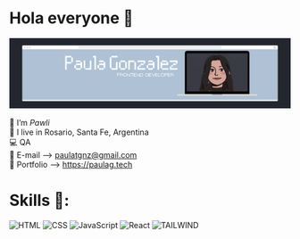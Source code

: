 # Hola everyone 🔮

<img src="./img/banner.png" alt="Paula G" style="max-width:100%;">

🌺 I’m *Pawli* </br>
📍 I live in Rosario, Santa Fe, Argentina </br>
💻 QA </br>
💌 E-mail --> paulatgnz@gmail.com </br>
🦋 Portfolio --> https://paulag.tech

# Skills 🦖:
![HTML](https://img.shields.io/badge/-HTML-000000?style=for-the-badge&logo=HTML5)
![CSS](https://img.shields.io/badge/-CSS-000000?style=for-the-badge&logo=CSS3&logoColor=1572B6)
![JavaScript](https://img.shields.io/badge/-JavaScript-000000?style=for-the-badge&logo=javascript)
![React](https://img.shields.io/badge/-React-000000?style=for-the-badge&logo=react)
![TAILWIND](https://img.shields.io/badge/Tailwind_CSS-000000?style=for-the-badge&logo=tailwind-css&logoColor=white)
 
